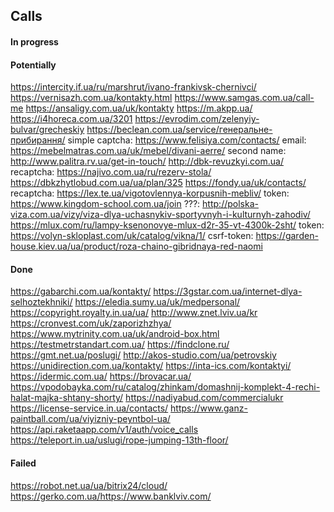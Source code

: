 ## Calls

#### In progress

#### Potentially
https://intercity.if.ua/ru/marshrut/ivano-frankivsk-chernivci/
https://vernisazh.com.ua/kontakty.html
https://www.samgas.com.ua/call-me
https://ansaligy.com.ua/uk/kontakty
https://m.akpp.ua/
https://i4horeca.com.ua/3201
https://evrodim.com/zelenyiy-bulvar/grecheskiy
https://beclean.com.ua/service/генеральне-прибирання/
simple captcha: https://www.felisiya.com/contacts/
email: https://mebelmatras.com.ua/uk/mebel/divani-aerre/
second name: http://www.palitra.rv.ua/get-in-touch/
http://dbk-revuzkyi.com.ua/
recaptcha: https://najivo.com.ua/ru/rezerv-stola/
https://dbkzhytlobud.com.ua/ua/plan/325
https://fondy.ua/uk/contacts/
recaptcha: https://lex.te.ua/vigotovlennya-korpusnih-mebliv/
token: https://www.kingdom-school.com.ua/join
???: http://polska-viza.com.ua/vizy/viza-dlya-uchasnykiv-sportyvnyh-i-kulturnyh-zahodiv/
https://mlux.com/ru/lampy-ksenonovye-mlux-d2r-35-vt-4300k-2sht/
token: https://volyn-skloplast.com/uk/catalog/vikna/1/
csrf-token: https://garden-house.kiev.ua/ua/product/roza-chaino-gibridnaya-red-naomi

#### Done
https://gabarchi.com.ua/kontakty/
https://3gstar.com.ua/internet-dlya-selhoztekhniki/
https://eledia.sumy.ua/uk/medpersonal/
https://copyright.royalty.in.ua/ua/
http://www.znet.lviv.ua/kr
https://cronvest.com/uk/zaporizhzhya/
https://www.mytrinity.com.ua/uk/android-box.html
https://testmetrstandart.com.ua/
https://findclone.ru/
https://gmt.net.ua/poslugi/
http://akos-studio.com/ua/petrovskiy
https://unidirection.com.ua/kontakty/
https://inta-ics.com/kontaktyi/
https://idermic.com.ua/
https://brovacar.ua/
https://vpodobayka.com/ru/catalog/zhinkam/domashnij-komplekt-4-rechi-halat-majka-shtany-shorty/
https://nadiyabud.com/commercialukr
https://license-service.in.ua/contacts/
https://www.ganz-paintball.com/ua/viyizniy-peyntbol-ua/
https://api.raketaapp.com/v1/auth/voice_calls
https://teleport.in.ua/uslugi/rope-jumping-13th-floor/

#### Failed
https://robot.net.ua/ua/bitrix24/cloud/
https://gerko.com.ua/https://www.banklviv.com/
